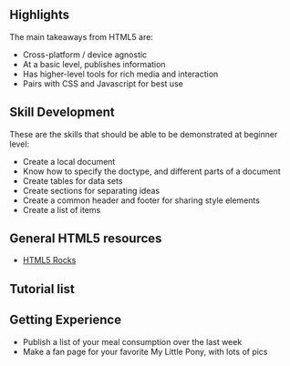 ## Highlights

The main takeaways from HTML5 are:

* Cross-platform / device agnostic
* At a basic level, publishes information
* Has higher-level tools for rich media and interaction
* Pairs with CSS and Javascript for best use

## Skill Development

These are the skills that should be able to be demonstrated at beginner level:

* Create a local document
* Know how to specify the doctype, and different parts of a document
* Create tables for data sets
* Create sections for separating ideas
* Create a common header and footer for sharing style elements
* Create a list of items

## General HTML5 resources

* [HTML5 Rocks](http://www.html5rocks.com/en/)

## Tutorial list

## Getting Experience

* Publish a list of your meal consumption over the last week
* Make a fan page for your favorite My Little Pony, with lots of pics
